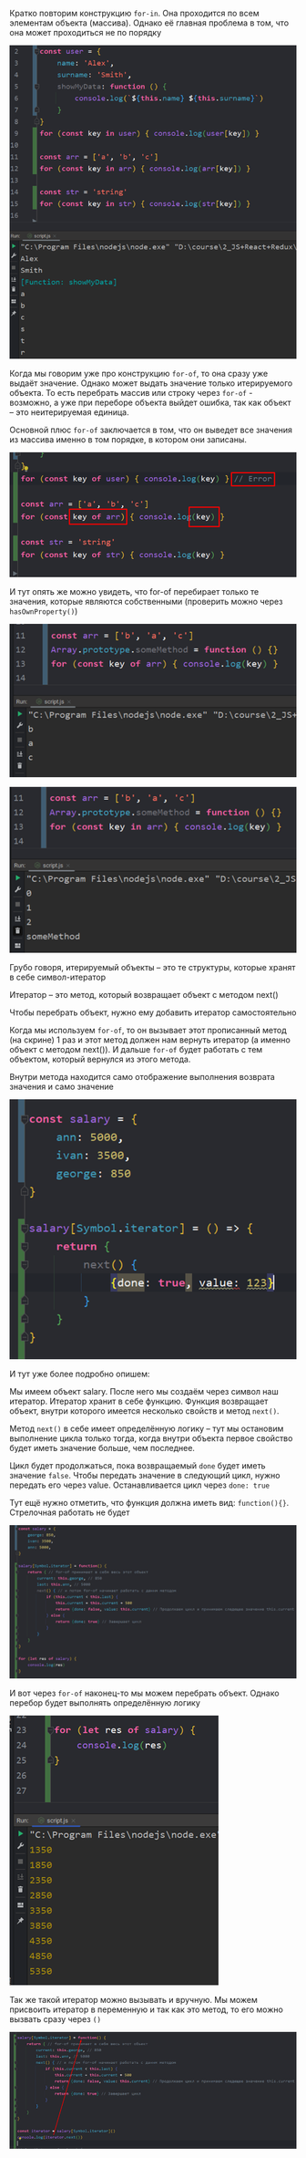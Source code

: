 
Кратко повторим конструкцию `for-in`. Она проходится по всем элементам объекта (массива). Однако её главная проблема в том, что она может проходиться не по порядку

![](_png/Pasted%20image%2020220909163039.png)

Когда мы говорим уже про конструкцию `for-of`, то она сразу уже выдаёт значение. Однако может выдать значение только итерируемого объекта. То есть перебрать массив или строку через `for-of` - возможно, а уже при переборе объекта выйдет ошибка, так как объект – это неитерируемая единица.

Основной плюс `for-of` заключается в том, что он выведет все значения из массива именно в том порядке, в котором они записаны.

![](_png/Pasted%20image%2020220909163045.png)

И тут опять же можно увидеть, что for-of перебирает только те значения, которые являются собственными (проверить можно через `hasOwnProperty()`)

![](_png/Pasted%20image%2020220909163049.png)

![](_png/Pasted%20image%2020220909163053.png)

Грубо говоря, итерируемый объекты – это те структуры, которые хранят в себе символ-итератор

Итератор – это метод, который возвращает объект с методом next()

Чтобы перебрать объект, нужно ему добавить итератор самостоятельно

Когда мы используем `for-of`, то он вызывает этот прописанный метод (на скрине) 1 раз и этот метод должен нам вернуть итератор (а именно объект с методом next()). И дальше `for-of` будет работать с тем объектом, который вернулся из этого метода.

Внутри метода находится само отображение выполнения возврата значения и само значение

![](_png/Pasted%20image%2020220909163100.png)

И тут уже более подробно опишем:

Мы имеем объект salary. После него мы создаём через символ наш итератор. Итератор хранит в себе функцию. Функция возвращает объект, внутри которого имеется несколько свойств и метод `next()`.

Метод `next()` в себе имеет определённую логику – тут мы остановим выполнение цикла только тогда, когда внутри объекта первое свойство будет иметь значение больше, чем последнее.

Цикл будет продолжаться, пока возвращаемый `done` будет иметь значение `false`. Чтобы передать значение в следующий цикл, нужно передать его через value. Останавливается цикл через `done: true`

Тут ещё нужно отметить, что функция должна иметь вид: `function(){}`. Стрелочная работать не будет

![](_png/Pasted%20image%2020220909163110.png)

И вот через `for-of` наконец-то мы можем перебрать объект. Однако перебор будет выполнять определённую логику

![](_png/Pasted%20image%2020220909163116.png)

Так же такой итератор можно вызывать и вручную. Мы можем присвоить итератор в переменную и так как это метод, то его можно вызвать сразу через `()`

![](_png/Pasted%20image%2020220909163121.png)
